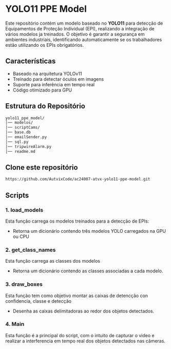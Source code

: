 # YOLO11 PPE Model

Este repositório contém um modelo baseado no **YOLO11** para detecção de Equipamentos de Proteção Individual (EPI), realizando a integração de vários modelos ja treinados. O objetivo é garantir a segurança em ambientes industriais, identificando automaticamente se os trabalhadores estão utilizando os EPIs obrigatórios.

## Características

* Baseado na arquitetura YOLOv11
* Treinado para detectar óculos em imagens
* Suporte para inferência em tempo real
* Código otimizado para GPU

## Estrutura do Repositório

```bash
yolo11_ppe_model/
│── modelos/
│── scriptCams/
│── base.db
│── emailSender.py
│── sql.py
│── tripwireAlarm.py
│── readme.md           
```

## Clone este repositório

```bash
https://github.com/AutvixCode/ac24007-atvx-yolo11-ppe-model.git
```

## Scripts

### 1. load_models

Esta função carrega os modelos treinados para a detecção de EPIs:

* Retorna um dicionário contendo três modelos YOLO carregados na GPU ou CPU

### 2. get_class_names

Esta função carrega as classes dos modelos

* Retorna um dicionário contendo as classes associadas a cada modelo.

### 3. draw_boxes

Esta função tem como objetivo montar as caixas de detencção con confidencia, classe e detecção

* Desenha as caixas delimitadoras ao redor dos objetos detectados.

### 4. Main

Esta função é a principal do script, com o intuito de capturar o video e realizar a interferencia em tempo real dos objetos detectados nas câmeras.
